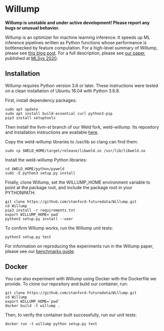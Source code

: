 # Willump

**Willump is unstable and under active development!  Please report any bugs or unusual behavior.**

Willump is an optimizer for machine learning inference.  It speeds up ML inference pipelines
written as Python functions whose performance is bottlenecked by feature computation.
For a high-level summary of Willump, please see [this blog post](https://dawn.cs.stanford.edu/2020/02/29/willump/).
For a full description, please see [our paper](http://petereliaskraft.net/res/willump.pdf),
published at [MLSys 2020](https://mlsys.org).

## Installation

Willump requires Python version 3.6 or later.
These instructions were tested on a clean installation of Ubuntu 18.04 with Python 3.6.8.

First, install dependency packages:

    sudo apt update
    sudo apt install build-essential curl python3-pip
    pip3 install setuptools
    
Then install the llvm-st branch of our Weld fork, weld-willump.
Its repository and installation instructions are available 
[here](https://github.com/stanford-futuredata/weld-willump/tree/llvm-st).

Copy the weld-willump libraries to /usr/lib so clang can find them:

    sudo cp $WELD_HOME/target/release/libweld.so /usr/lib/libweld.so
    
Install the weld-willump Python libraries:

    cd $WELD_HOME/python/pyweld
    sudo -E python3 setup.py install

Finally, clone Willump, set the WILLUMP_HOME environment variable to point at the package root, and include
the package root in your PYTHONPATH:

    git clone https://github.com/stanford-futuredata/Willump.git
    cd Willump
    pip3 install -r requirements.txt
    export WILLUMP_HOME=`pwd`
    python3 setup.py install --user

To confirm Willump works, run the Willump unit tests:

    python3 setup.py test

For information on reproducing the experiments run in the Willump paper, please see our
[benchmarks guide](https://github.com/stanford-futuredata/Willump/blob/master/BENCHMARKS.md).

## Docker

You can also experiment with Willump using Docker with the Dockerfile we provide.  To clone our repository
and build our container, run:

    git clone https://github.com/stanford-futuredata/Willump.git
    cd Willump
    export WILLUMP_HOME=`pwd`
    docker build -t willump .

Then, to verify the container built successfully, run our unit tests:

    docker run -t willump python setup.py test

